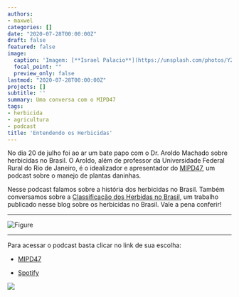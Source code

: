 ```yaml
---
authors:
- maxwel
categories: []
date: "2020-07-28T00:00:00Z"
draft: false
featured: false
image:
  caption: 'Imagem: [**Israel Palacio**](https://unsplash.com/photos/Y20JJ_ddy9M)'
  focal_point: ""
  preview_only: false
lastmod: "2020-07-28T00:00:00Z"
projects: []
subtitle: ''
summary: Uma conversa com o MIPD47
tags:
- herbicida
- agricultura
- podcast
title: 'Entendendo os Herbicidas'
---
```



No dia 20 de julho foi ao ar um bate papo com o Dr. Aroldo Machado sobre herbicidas no Brasil. O Aroldo, além de professor da Universidade Federal Rural do Rio de Janeiro, é o idealizador e apresentador do [MIPD47](https://mipd47.com.br), um podcast sobre o manejo de plantas daninhas.

Nesse podcast falamos sobre a história dos herbicidas no Brasil. Também conversamos sobre  a [Classificação dos Herbidas no Brasil](https://maxweeds.rbind.io/pt/post/herbicidas-2020/), um trabalho publicado nesse blog sobre os herbicidas no Brasil. Vale a pena conferir!


------------------------------------------------------------------------

![Figure](/post/podcast/mipd47.png)


------------------------------------------------------------------------



Para acessar o podcast basta clicar no link de sua escolha:

- [MIPD47](https://mipd47.com.br/2020/07/20/mipd47-024_entendendo-os-herbicidas/)

- [Spotify](https://open.spotify.com/episode/2Lbj3p8RlmbLzZj49YcA2Z?si=oJeIIOOHTcWAXtSLJATXZg)


![](https://media.giphy.com/media/21I3IZhvr9uzEgoHfX/giphy.gif)









